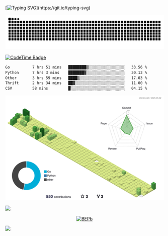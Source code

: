 [![Typing SVG](https://readme-typing-svg.demolab.com?font=JetBrains+Mono&duration=3000&center=true&vCenter=true&multiline=true&repeat=false&width=800&height=80&lines=Welcome+to+KevinMatt's+workshop;Do+not+go+gentle+into+that+good+night.)](https://git.io/typing-svg)

![snake-grid](https://raw.githubusercontent.com/kevinmatthe/kevinmatthe/output/github-contribution-grid-snake-dark.svg)

[![CodeTime Badge](https://img.shields.io/endpoint?style=flat-square&color=222&url=https%3A%2F%2Fapi.codetime.dev%2Fshield%3Fid%3D30418%26project%3D%26in=0)](https://codetime.dev)

<!--START_SECTION:waka-->

```txt
Go          7 hrs 51 mins   ████████▒░░░░░░░░░░░░░░░░   33.56 %
Python      7 hrs 3 mins    ███████▓░░░░░░░░░░░░░░░░░   30.13 %
Other       3 hrs 59 mins   ████▒░░░░░░░░░░░░░░░░░░░░   17.03 %
Thrift      2 hrs 34 mins   ██▓░░░░░░░░░░░░░░░░░░░░░░   11.00 %
CSV         58 mins         █░░░░░░░░░░░░░░░░░░░░░░░░   04.15 %
```

<!--END_SECTION:waka-->

<!--   profile-green-animate -->
![](./profile-3d-contrib/profile-green-animate.svg)

<!--  2d history skills -->
<img src="https://cr-skills-chart-widget.azurewebsites.net/api/api?username=kevinmatthe" width="auto"></img>

<p align="center"> 
<a href="https://github.com/ryo-ma/github-profile-trophy"><img src="https://github-profile-trophy.vercel.app/?username=kevinmatthe" alt="BEPb" /></a>
</p>

<img src="https://cr-ss-service.azurewebsites.net/api/ScreenShot?widget=summary&username=kevinmatthe" width="auto"></img>
